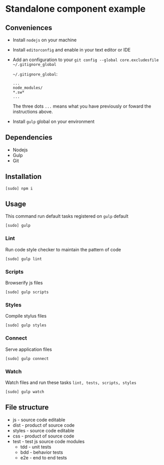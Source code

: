 # Standalone component example

## Conveniences

+ Install `nodejs` on your machine
+ Install `editorconfig` and enable in your text editor or IDE
+ Add an configuration to your `git config --global core.excludesfile ~/.gitignore_global`

  `~/.gitignore_global`:

  ```
  ...
  node_modules/
  *.sw*
  ...
  ```

  The three dots `...` means what you have previously or foward the instructions above.

+ Install `gulp` global on your environment

## Dependencies

+ Nodejs
+ Gulp
+ Git

## Installation

```
[sudo] npm i
``` 

## Usage

This command run default tasks registered on `gulp` default

```
[sudo] gulp
```

### Lint

Run code style checker to maintain the pattern of code

```
[sudo] gulp lint
```

### Scripts

Browserify js files

```
[sudo] gulp scripts
```

### Styles

Compile stylus files

```
[sudo] gulp styles
```

### Connect

Serve application files

```
[sudo] gulp connect
```

### Watch

Watch files and run these tasks `lint, tests, scripts, styles`

```
[sudo] gulp watch
```

## File structure

+ js - source code editable
+ dist - product of source code
+ styles - source code editable
+ css - product of source code
+ test - test js source code modules
  + tdd - unit tests
  + bdd - behavior tests
  + e2e - end to end tests
